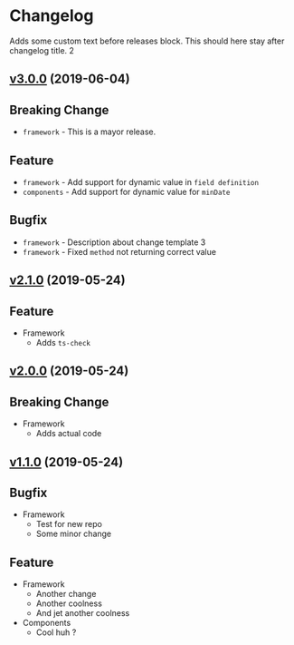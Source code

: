 # Changelog

Adds some custom text before releases block.
This should here stay after changelog title. 2

## [v3.0.0](https://github.com/Marcisbee/release-bot/compare/v2.1.0...v3.0.0) (2019-06-04)
## Breaking Change
- `framework` - This is a mayor release.

## Feature
- `framework` - Add support for dynamic value in `field definition`
- `components` - Add support for dynamic value for `minDate`

## Bugfix
- `framework` - Description about change template 3
- `framework` - Fixed `method` not returning correct value

## [v2.1.0](https://github.com/Marcisbee/release-bot/compare/v2.0.0...v2.1.0) (2019-05-24)
## Feature
- Framework
  - Adds `ts-check`

## [v2.0.0](https://github.com/Marcisbee/release-bot/compare/v1.1.0...v2.0.0) (2019-05-24)
## Breaking Change
- Framework
  - Adds actual code

## [v1.1.0](https://github.com/Marcisbee/release-bot/compare/master@{1day}...v1.1.0) (2019-05-24)
## Bugfix
- Framework
  - Test for new repo
  - Some minor change

## Feature
- Framework
  - Another change
  - Another coolness
  - And jet another coolness
- Components
  - Cool huh ?
